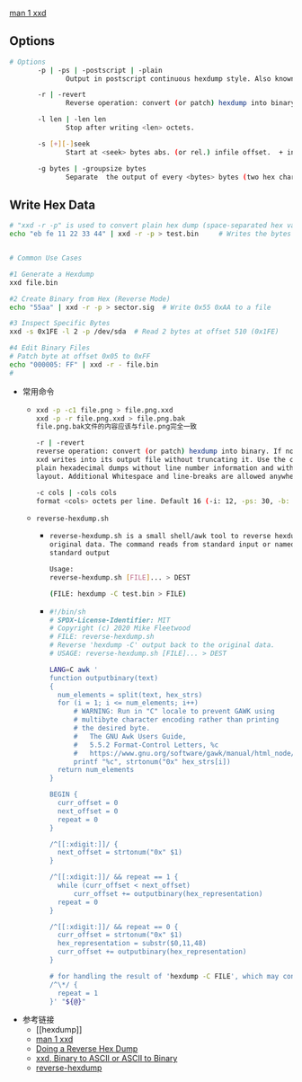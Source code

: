 
[man 1 xxd](https://linux.die.net/man/1/xxd)  

## Options
```bash
# Options
       -p | -ps | -postscript | -plain
              Output in postscript continuous hexdump style. Also known as plain hexdump style.

       -r | -revert
              Reverse operation: convert (or patch) hexdump into binary.  If not writing to stdout, xxd writes into its output file without truncating it. Use the combination -r -p to read  plain, hexadecimal dumps without line number information and without a particular column layout. Additional Whitespace and line-breaks are allowed anywhere.

       -l len | -len len
              Stop after writing <len> octets.			  

       -s [+][-]seek
              Start at <seek> bytes abs. (or rel.) infile offset.  + indicates that the seek is relative to the current stdin file position (meaningless when not reading from stdin).  - indicates that the seek should be that many characters from the end of the input (or if combined with +: before the current stdin file position).  Without -s option, xxd starts at the current file position.		

       -g bytes | -groupsize bytes
              Separate  the output of every <bytes> bytes (two hex characters or eight bit-digits each) by a whitespace.  Specify -g 0 to suppress grouping.  <Bytes> defaults to 2 in normal mode, 4 in little-endian mode and 1 in bits mode.  Grouping does not apply to postscript or include style.			  	  

```

## Write Hex Data
```bash
# "xxd -r -p" is used to convert plain hex dump (space-separated hex values) into binary data, 
echo "eb fe 11 22 33 44" | xxd -r -p > test.bin		# Writes the bytes 0xEB 0xFE 0x11 0x22 0x33 0x44 to the output


# Common Use Cases

#1 Generate a Hexdump
xxd file.bin

#2 Create Binary from Hex (Reverse Mode)
echo "55aa" | xxd -r -p > sector.sig  # Write 0x55 0xAA to a file

#3 Inspect Specific Bytes
xxd -s 0x1FE -l 2 -p /dev/sda  # Read 2 bytes at offset 510 (0x1FE)

#4 Edit Binary Files
# Patch byte at offset 0x05 to 0xFF
echo "000005: FF" | xxd -r - file.bin
# 

```

- 常用命令
	- ```bash
	  xxd -p -c1 file.png > file.png.xxd
	  xxd -p -r file.png.xxd > file.png.bak
	  file.png.bak文件的内容应该与file.png完全一致
	  
	  -r | -revert
	  reverse operation: convert (or patch) hexdump into binary. If not writing to stdout, 
	  xxd writes into its output file without truncating it. Use the combination -r -p to read 
	  plain hexadecimal dumps without line number information and without a particular column 
	  layout. Additional Whitespace and line-breaks are allowed anywhere.
	  
	  -c cols | -cols cols
	  format <cols> octets per line. Default 16 (-i: 12, -ps: 30, -b: 6). Max 256.
	  ```
	- `reverse-hexdump.sh`
		- ```bash
		  reverse-hexdump.sh is a small shell/awk tool to reverse hexdump -C output back to the 
		  original data. The command reads from standard input or named files and writes to 
		  standard output
		  
		  Usage:
		  reverse-hexdump.sh [FILE]... > DEST
		  
		  (FILE: hexdump -C test.bin > FILE)
		  ```
		- ```bash
		  #!/bin/sh
		  # SPDX-License-Identifier: MIT
		  # Copyright (c) 2020 Mike Fleetwood
		  # FILE: reverse-hexdump.sh
		  # Reverse 'hexdump -C' output back to the original data.
		  # USAGE: reverse-hexdump.sh [FILE]... > DEST
		  
		  LANG=C awk '
		  function outputbinary(text)
		  {
		  	num_elements = split(text, hex_strs)
		  	for (i = 1; i <= num_elements; i++)
		  		# WARNING: Run in "C" locale to prevent GAWK using
		  		# multibyte character encoding rather than printing
		  		# the desired byte.
		  		#   The GNU Awk Users Guide,
		  		#   5.5.2 Format-Control Letters, %c
		  		#   https://www.gnu.org/software/gawk/manual/html_node/Control-Letters.html
		  		printf "%c", strtonum("0x" hex_strs[i])
		  	return num_elements
		  }
		  
		  BEGIN {
		  	curr_offset = 0
		  	next_offset = 0
		  	repeat = 0
		  }
		  
		  /^[[:xdigit:]]/ {
		  	next_offset = strtonum("0x" $1)
		  }
		  
		  /^[[:xdigit:]]/ && repeat == 1 {
		  	while (curr_offset < next_offset)
		  		curr_offset += outputbinary(hex_representation)
		  	repeat = 0
		  }
		  
		  /^[[:xdigit:]]/ && repeat == 0 {
		  	curr_offset = strtonum("0x" $1)
		  	hex_representation = substr($0,11,48)
		  	curr_offset += outputbinary(hex_representation)
		  }
		  
		  # for handling the result of 'hexdump -C FILE', which may contain '*' as 1 line
		  /^\*/ {
		  	repeat = 1
		  }' "${@}"
		  ```
- 参考链接
	- [[hexdump]]
	- [man 1 xxd](https://linux.die.net/man/1/xxd)
	- [Doing a Reverse Hex Dump](https://www.linuxjournal.com/content/doing-reverse-hex-dump)
	- [xxd, Binary to ASCII or ASCII to Binary](https://www.real-world-systems.com/docs/xxd.1.html)
	- [reverse-hexdump](https://github.com/mfleetwo/reverse-hexdump)
